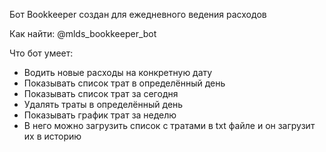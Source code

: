 Бот Bookkeeper создан для ежедневного ведения расходов

Как найти: @mlds_bookkeeper_bot

Что бот умеет:
* Водить новые расходы на конкретную дату
* Показывать список трат в определённый день
* Показывать список трат за сегодня
* Удалять траты в определённый день
* Показывать график трат за неделю
* В него можно загрузить список с тратами в txt файле и он загрузит их в историю